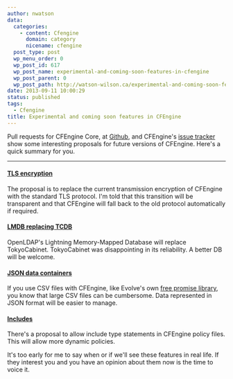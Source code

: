 ```yaml
---
author: nwatson
data:
  categories:
    - content: Cfengine
      domain: category
      nicename: cfengine
  post_type: post
  wp_menu_order: 0
  wp_post_id: 617
  wp_post_name: experimental-and-coming-soon-features-in-cfengine
  wp_post_parent: 0
  wp_post_path: http://watson-wilson.ca/experimental-and-coming-soon-features-in-cfengine/
date: 2013-09-11 10:00:29
status: published
tags:
  - Cfengine
title: Experimental and coming soon features in CFEngine
---
```



Pull requests for CFEngine Core, at [Github](https://github.com/cfengine/core/pulls),
and CFEngine's [issue tracker](https://cfengine.com/dev/projects/core)
show some interesting proposals for future versions of CFEngine. Here's
a quick summary for you.

---

#### [TLS encryption](https://github.com/cfengine/core/pull/925) ####

The proposal is to replace the current transmission encryption of
CFEngine with the standard TLS protocol. I'm told that this transition
will be transparent and that CFEngine will fall back to the old
protocol automatically if required.

#### [LMDB replacing TCDB](https://github.com/cfengine/core/pull/325) ####

OpenLDAP's Lightning Memory-Mapped Database will replace TokyoCabinet.
TokyoCabinet was disappointing in its reliability. A better DB will be
welcome.

#### [JSON data containers](https://cfengine.com/dev/issues/3279) ####

If you use CSV files with CFEngine, like Evolve's own [free promise
library](http://watson-wilson.ca/evolve-thinkings-free-cfengine-library/),
you know that large CSV files can be cumbersome. Data represented in
JSON format will be easier to manage.

#### [Includes](https://cfengine.com/dev/issues/3323) ####

There's a proposal to allow include type statements in CFEngine policy
files. This will allow more dynamic policies.

It's too early for me to say when or if we'll see these features in
real life. If they interest you and you have an opinion about them now
is the time to voice it.
